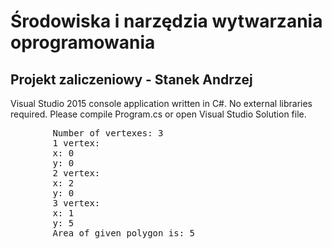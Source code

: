 <h1>Środowiska i narzędzia wytwarzania oprogramowania</h1>
<h2>Projekt zaliczeniowy - Stanek Andrzej</h2>

Visual Studio 2015 console application written in C#.
No external libraries required.
Please compile Program.cs or open Visual Studio Solution file.

<div class="highlight highlight-source-shell">
	<pre>
		Number of vertexes: 3
		1 vertex:
		x: 0
		y: 0
		2 vertex:
		x: 2
		y: 0
		3 vertex:
		x: 1
		y: 5
		Area of given polygon is: 5
	</pre>
</div>


